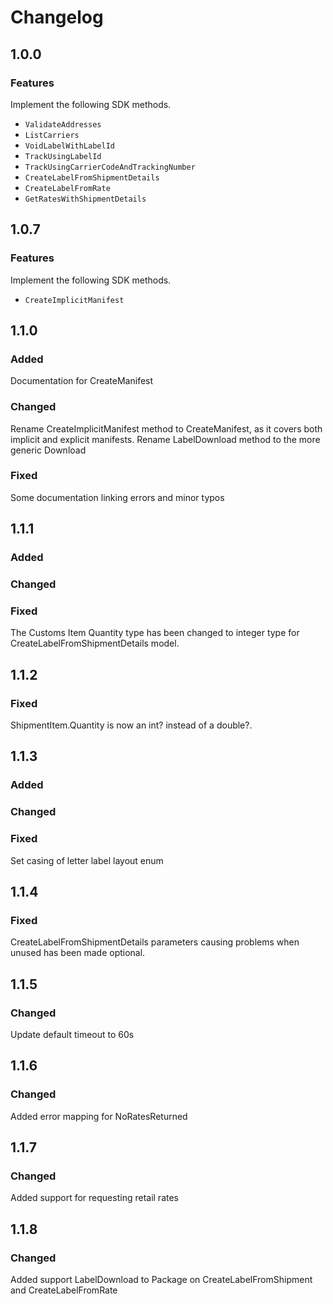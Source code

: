 # Changelog


## 1.0.0

### Features

Implement the following SDK methods.

- `ValidateAddresses`
- `ListCarriers`
- `VoidLabelWithLabelId`
- `TrackUsingLabelId`
- `TrackUsingCarrierCodeAndTrackingNumber`
- `CreateLabelFromShipmentDetails`
- `CreateLabelFromRate`
- `GetRatesWithShipmentDetails`


## 1.0.7

### Features

Implement the following SDK methods.
- `CreateImplicitManifest`



## 1.1.0

### Added

Documentation for CreateManifest

### Changed

Rename CreateImplicitManifest method to CreateManifest, as it covers both implicit and explicit manifests.
Rename LabelDownload method to the more generic Download

### Fixed

Some documentation linking errors and minor typos


## 1.1.1

### Added

### Changed

### Fixed

The Customs Item Quantity type has been changed to integer type for CreateLabelFromShipmentDetails model.


## 1.1.2

### Fixed

ShipmentItem.Quantity is now an int? instead of a double?.

## 1.1.3

### Added

### Changed

### Fixed

Set casing of letter label layout enum

## 1.1.4

### Fixed

CreateLabelFromShipmentDetails parameters causing problems when unused has been made optional.

## 1.1.5

### Changed

Update default timeout to 60s

## 1.1.6

### Changed

Added error mapping for NoRatesReturned

## 1.1.7

### Changed

Added support for requesting retail rates

## 1.1.8

### Changed

Added support LabelDownload to Package on CreateLabelFromShipment and CreateLabelFromRate

